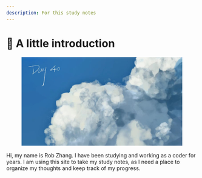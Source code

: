 ```yaml
---
description: For this study notes
---
```


# 🍕 A little introduction

<figure><img src=".gitbook/assets/微信图片_20230608005002.jpg" alt=""><figcaption></figcaption></figure>

Hi, my name is Rob Zhang. I have been studying and working as a coder for years. I am using this site to take my study notes, as I need a place to organize my thoughts and keep track of my progress.



